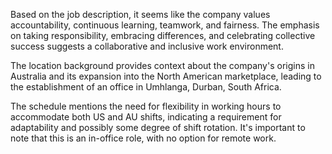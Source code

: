 Based on the job description, it seems like the company values accountability, continuous learning, teamwork, and fairness. The emphasis on taking responsibility, embracing differences, and celebrating collective success suggests a collaborative and inclusive work environment. 

The location background provides context about the company's origins in Australia and its expansion into the North American marketplace, leading to the establishment of an office in Umhlanga, Durban, South Africa.

The schedule mentions the need for flexibility in working hours to accommodate both US and AU shifts, indicating a requirement for adaptability and possibly some degree of shift rotation. It's important to note that this is an in-office role, with no option for remote work.
